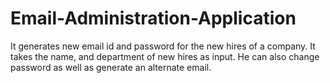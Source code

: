 # Email-Administration-Application
It generates new email id and password for the new hires of a company. It takes the name, and department of new hires as input. He can also change password as well as generate an alternate email.
